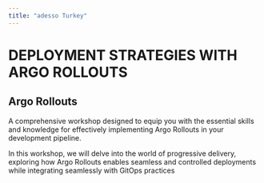 ```yaml
---
title: "adesso Turkey"
---
```


# <b> DEPLOYMENT STRATEGIES WITH ARGO ROLLOUTS </b>

    
## Argo Rollouts

A comprehensive workshop designed to equip you with the essential skills and knowledge for effectively implementing Argo Rollouts in your development pipeline.

In this workshop, we will delve into the world of progressive delivery, exploring how Argo Rollouts enables seamless and controlled deployments while integrating seamlessly with GitOps practices

